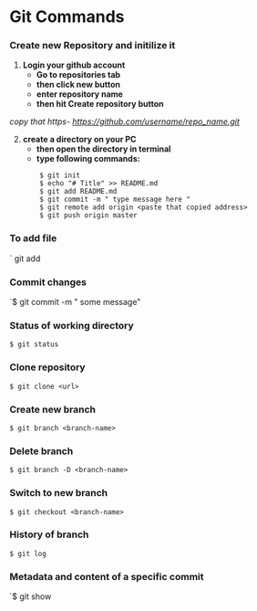 # Git Commands

### Create new Repository and initilize it 
 1. **Login your github account**
    - **Go to repositories tab**
    - **then click new button**
    - **enter repository name**
    - **then hit Create repository button**

   *copy that https- https://github.com/username/repo_name.git*

 2. **create a directory on your PC**
    - **then open the directory in terminal**
    - **type following commands:**
     ```
         $ git init
         $ echo "# Title" >> README.md
         $ git add README.md
         $ git commit -m " type message here "
         $ git remote add origin <paste that copied address>
         $ git push origin master
     ```



### To add file
 ` git add <file-name>



### Commit changes
 `$ git commit -m " some message"



### Status of working directory
 `$ git status`



### Clone repository
 `$ git clone <url>`


### Create new branch 

 `$ git branch <branch-name>`


### Delete branch

 `$ git branch -D <branch-name>`


### Switch to new branch 

 `$ git checkout <branch-name>`


### History of branch

 `$ git log`


### Metadata and content of a specific commit
 `$ git show <commit id>













































